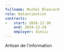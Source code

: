 ```yaml
---
fullname: Michel Blancard
role: Datascientist
contracts:
-   start: 2016-12-30
    end: 2019-12-29
    employer: dinsic
---
```


Artisan de l'information
